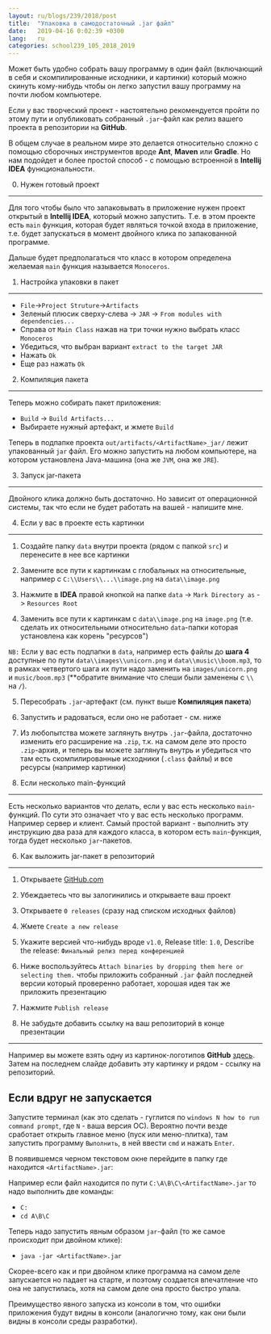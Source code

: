 ```yaml
---
layout: ru/blogs/239/2018/post
title:  "Упаковка в самодостаточный .jar файл"
date:   2019-04-16 0:02:39 +0300
lang:   ru
categories: school239_105_2018_2019
---
```


Может быть удобно собрать вашу программу в один файл (включающий в себя и скомпилированные исходники, и картинки) который можно скинуть кому-нибудь чтобы он легко запустил вашу программу на почти любом компьютере.

Если у вас творческий проект - настоятельно рекомендуется пройти по этому пути и опубликовать собранный ```.jar```-файл как релиз вашего проекта в репозитории на **GitHub**.

В общем случае в реальном мире это делается относительно сложно с помощью сборочных инструментов вроде **Ant**, **Maven** или **Gradle**. Но нам подойдет и более простой способ - с помощью встроенной в **Intellij IDEA** функциональности.

0) Нужен готовый проект
-----------------------

Для того чтобы было что запаковывать в приложение нужен проект открытый в **Intellij IDEA**, который можно запустить. Т.е. в этом проекте есть ```main``` функция, которая будет являться точкой входа в приложение, т.е. будет запускаться в момент двойного клика по запакованной программе.

Дальше будет предполагаться что класс в котором определена желаемая ```main``` функция называется ```Monoceros```.

1) Настройка упаковки в пакет
-----------------------------

- ```File```->```Project Struture```->```Artifacts```
- Зеленый плюсик сверху-слева -> ```JAR``` -> ```From modules with dependencies...```
- Справа от ```Main Class``` нажав на три точки нужно выбрать класс ```Monoceros```
- Убедиться, что выбран вариант ```extract to the target JAR```
- Нажать ```Ok```
- Еще раз нажать ```Ok```

2) Компиляция пакета
--------------------

Теперь можно собирать пакет приложения:

- ```Build``` -> ```Build Artifacts...```
- Выбираете нужный артефакт, и жмете ```Build```

Теперь в подпапке проекта ```out/artifacts/<ArtifactName>_jar/``` лежит упакованный ```jar``` файл. Его можно запустить на любом компьютере, на котором установлена Java-машина (она же ```JVM```, она же ```JRE```).

3) Запуск jar-пакета
--------------------

Двойного клика должно быть достаточно. Но зависит от операционной системы, так что если не будет работать на вашей - напишите мне.

4) Если у вас в проекте есть картинки
-------------------------------------

1) Создайте папку ```data``` внутри проекта (рядом с папкой ```src```) и перенесите в нее все картинки

2) Замените все пути к картинкам с глобальных на относительные, например с ```C:\\Users\\...\\image.png``` на ```data\\image.png```

3) Нажмите в **IDEA** правой кнопкой на папке ```data``` -> ```Mark Directory as``` -> ```Resources Root```

4) Заменить все пути к картинкам с ```data\\image.png``` на ```image.png``` (т.е. сделать их относительными относительно ```data```-папки которая установлена как корень "ресурсов")

```NB:``` Если у вас есть подпапки в ```data```, например есть файлы до **шага 4** доступные по пути ```data\\images\\unicorn.png``` и ```data\\music\\boom.mp3```, то в рамках четвертого шага их пути надо заменить на ```images/unicorn.png``` и ```music/boom.mp3``` (**обратите внимание что слеши были заменены с ```\\``` на ```/```).

5) Пересобрать ```.jar```-артефакт (см. пункт выше **Компиляция пакета**)

6) Запустить и радоваться, если оно не работает - см. ниже

7) Из любопытства можете заглянуть внутрь ```.jar```-файла, достаточно изменить его расширение на ```.zip```, т.к. на самом деле это просто ```.zip```-архив, и теперь вы можете заглянуть внутрь и убедиться что там есть скомпилированные исходники (```.class``` файлы) и все ресурсы (например картинки)


5) Если несколько main-функций
------------------------------

Есть несколько вариантов что делать, если у вас есть несколько ```main```-функций. По сути это означает что у вас есть несколько программ. Например сервер и клиент. Самый простой вариант - выполнить эту инструкцию два раза для каждого класса, в котором есть ```main```-функция, тогда будет несколько ```jar```-пакетов.

6) Как выложить jar-пакет в репозиторий
-------------------------

1) Открываете [GitHub.com](https://github.com/)

2) Убеждаетесь что вы залогинились и открываете ваш проект

3) Открываете ```0 releases``` (сразу над списком исходных файлов)

4) Жмете ```Create a new release```

5) Укажите версией что-нибудь вроде ```v1.0```, Release title: ```1.0```, Describe the release: ```Финальный релиз перед конференцией```

6) Ниже воспользуйтесь ```Attach binaries by dropping them here or selecting them.``` чтобы приложить собранный ```.jar``` файл последней версии который проверенно работает, хорошая идея так же приложить презентацию

7) Нажмите ```Publish release```

7) Не забудьте добавить ссылку на ваш репозиторий в конце презентации
-------------------------

Например вы можете взять одну из картинок-логотипов **GitHub** [здесь](https://github.com/logos). Затем на последнем слайде добавить эту картинку и рядом - ссылку на репозиторий.

Если вдруг не запускается
-------------------------

Запустите терминал (как это сделать - гуглится по ```windows N how to run command prompt```, где ```N``` - ваша версия ОС). Вероятно почти везде сработает открыть главное меню (пуск или меню-плитка), там запустить программу ```Выполнить```, в ней ввести ```cmd``` и нажать ```Enter```.

В появившемся черном текстовом окне перейдите в папку где находится ```<ArtifactName>.jar```:

Например если файл находится по пути ```C:\A\B\C\<ArtifactName>.jar``` то надо выполнить две команды:

 - ```C:```
 - ```cd A\B\C```

Теперь надо запустить явным образом ```jar```-файл (то же самое происходит при двойном клике):

 - ```java -jar <ArtifactName>.jar```

Скорее-всего как и при двойном клике программа на самом деле запускается но падает на старте, и поэтому создается впечатление что она не запустилась, хотя на самом деле она просто быстро упала.

Преимущество явного запуска из консоли в том, что ошибки приложения будут видны в консоли (аналогично тому, как они были видны в консоли среды разработки).

